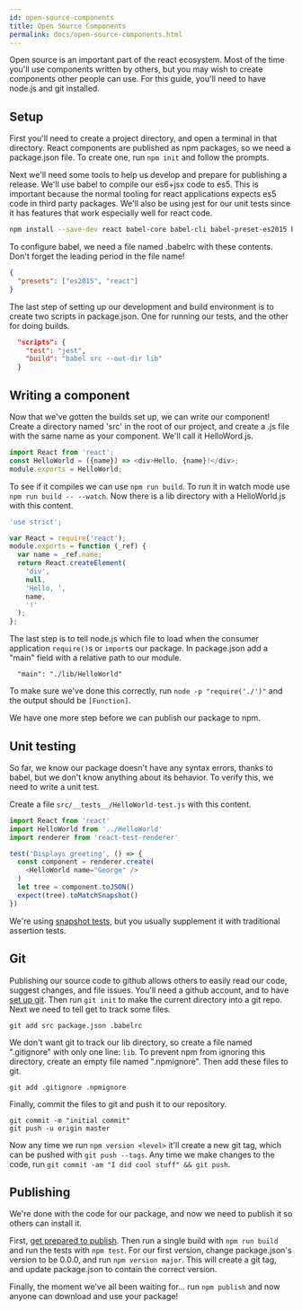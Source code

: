 ```yaml
---
id: open-source-components
title: Open Source Components
permalink: docs/open-source-components.html
---
```


Open source is an important part of the react ecosystem. Most of the time you'll use components written by
others, but you may wish to create components other people can use. For this guide, you'll need to have
node.js and git installed.

## Setup

First you'll need to create a project directory, and open a terminal in that directory. React components
are published as npm packages, so we need a package.json file. To create one, run `npm init` and follow
the prompts.

Next we'll need some tools to help us develop and prepare for publishing a release. We'll use babel to
compile our es6+jsx code to es5. This is important because the normal tooling for react applications
expects es5 code in third party packages. We'll also be using jest for our unit tests since it has
features that work especially well for react code.

```sh
npm install --save-dev react babel-core babel-cli babel-preset-es2015 babel-preset-react jest babel-jest react-test-renderer
```

To configure babel, we need a file named .babelrc with these contents. Don't forget the leading period in the file name!

```json
{
  "presets": ["es2015", "react"]
}
```

The last step of setting up our development and build environment is to create two scripts in package.json.
One for running our tests, and the other for doing builds.

```json
  "scripts": {
    "test": "jest",
    "build": "babel src --out-dir lib"
  }
```

## Writing a component

Now that we've gotten the builds set up, we can write our component! Create a directory named 'src' in the
root of our project, and create a .js file with the same name as your component. We'll call it HelloWord.js.

```js
import React from 'react';
const HelloWorld = ({name}) => <div>Hello, {name}!</div>;
module.exports = HelloWorld;
```

To see if it compiles we can use `npm run build`. To run it in watch mode use `npm run build -- --watch`. Now
there is a lib directory with a HelloWorld.js with this content.

```js
'use strict';

var React = require('react');
module.exports = function (_ref) {
  var name = _ref.name;
  return React.createElement(
    'div',
    null,
    'Hello, ',
    name,
    '!'
  );
};
```

The last step is to tell node.js which file to load when the consumer application `require()`s or `import`s our package.
In package.json add a "main" field with a relative path to our module.

```
  "main": "./lib/HelloWorld"
```

To make sure we've done this correctly, run `node -p "require('./')"` and the output should be `[Function]`.

We have one more step before we can publish our package to npm.

## Unit testing

So far, we know our package doesn't have any syntax errors, thanks to babel, but we don't know anything
about its behavior. To verify this, we need to write a unit test.

Create a file `src/__tests__/HelloWorld-test.js` with this content.

```js
import React from 'react'
import HelloWorld from '../HelloWorld'
import renderer from 'react-test-renderer'

test('Displays greeting', () => {
  const component = renderer.create(
    <HelloWorld name="George" />
  )
  let tree = component.toJSON()
  expect(tree).toMatchSnapshot()
})
```

We're using [snapshot tests], but you usually supplement it with traditional assertion tests.

[snapshot tests]: https://facebook.github.io/jest/blog/2016/07/27/jest-14.html

## Git

Publishing our source code to github allows others to easily read our code, suggest changes, and file issues. 
You'll need a github account, and to have [set up git]. Then run `git init` to make
the current directory into a git repo. Next we need to tell get to track some files.

[set up git]: https://help.github.com/articles/set-up-git/

```
git add src package.json .babelrc
```

We don't want git to track our lib directory, so create a file named ".gitignore" with only one line: `lib`.
To prevent npm from ignoring this directory, create an empty file named ".npmignore". Then add these files to git.

```
git add .gitignore .npmignore
```

Finally, commit the files to git and push it to our repository.

```
git commit -m "initial commit"
git push -u origin master
```

Now any time we run `npm version <level>` it'll create a new git tag, which can be pushed with `git push --tags`.
Any time we make changes to the code, run `git commit -am "I did cool stuff" && git push`.

## Publishing

We're done with the code for our package, and now we need to publish it so others can install it.

First, [get prepared to publish][publish]. Then run a single build with `npm run build` and 
run the tests with `npm test`. For our first version, change package.json's version to be 0.0.0,
and run `npm version major`. This will create a git tag, and update package.json to contain the correct version.

[publish]: https://docs.npmjs.com/getting-started/publishing-npm-packages

Finally, the moment we've all been waiting for... run `npm publish` and now anyone can download and use
your package!


